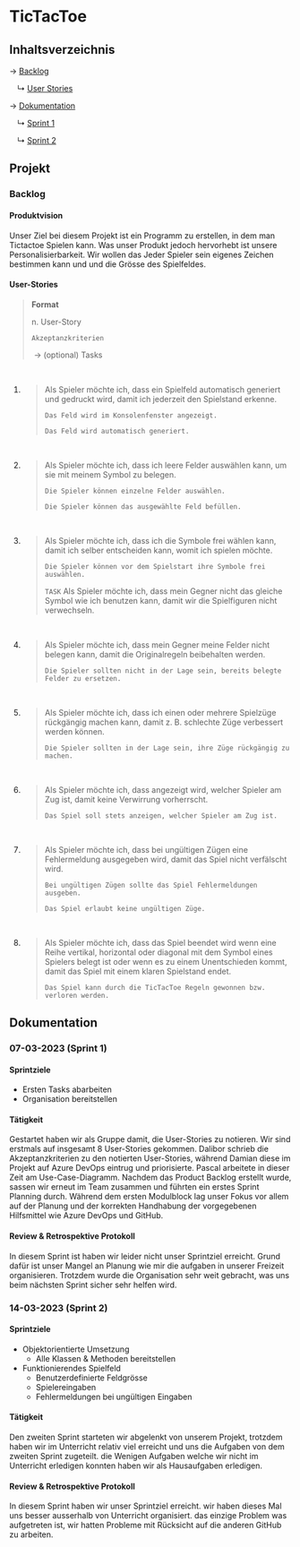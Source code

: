 # TicTacToe

## Inhaltsverzeichnis

→ [Backlog](#backlog)

&emsp;↳ [User Stories](#user-stories)&emsp;

→ [Dokumentation](#dokumentation)

&emsp;↳ [Sprint 1](#07-03-2023-(Sprint-1))

&emsp;↳ [Sprint 2](#14-03-2023-(Sprint-2))

## Projekt

### Backlog

####  Produktvision

Unser Ziel bei diesem Projekt ist ein Programm zu erstellen, in dem man Tictactoe Spielen kann. Was unser Produkt jedoch hervorhebt ist unsere Personalisierbarkeit. Wir wollen das Jeder Spieler sein eigenes Zeichen bestimmen kann und und die Grösse des Spielfeldes.

#### User-Stories

> **Format**
>
> n. User-Story
>
> `Akzeptanzkriterien`
>
> ​	-> (optional) Tasks

<br>

1. > Als Spieler möchte ich, dass ein Spielfeld automatisch generiert und gedruckt wird, damit ich jederzeit den Spielstand erkenne.
   >
   > `Das Feld wird im Konsolenfenster angezeigt.`
   >
   > `Das Feld wird automatisch generiert.`

   <br>

2. > Als Spieler möchte ich, dass ich leere Felder auswählen kann, um sie mit meinem Symbol zu belegen.
   >
   > `Die Spieler können einzelne Felder auswählen.`
   >
   > `Die Spieler können das ausgewählte Feld befüllen.`

   <br>

3. > Als Spieler möchte ich, dass ich die Symbole frei wählen kann, damit ich selber entscheiden kann, womit ich spielen möchte.
   >
   > `Die Spieler können vor dem Spielstart ihre Symbole frei auswählen.`
   >
   > `TASK` Als Spieler möchte ich, dass mein Gegner nicht das gleiche Symbol wie ich benutzen kann, damit wir die Spielfiguren nicht verwechseln.

   <br>

4. > Als Spieler möchte ich, dass mein Gegner meine Felder nicht belegen kann, damit die Originalregeln beibehalten werden.
   >
   > `Die Spieler sollten nicht in der Lage sein, bereits belegte Felder zu ersetzen.`

   <br>

5. > Als Spieler möchte ich, dass ich einen oder mehrere Spielzüge rückgängig machen kann, damit z. B. schlechte Züge verbessert werden können.
   >
   > `Die Spieler sollten in der Lage sein, ihre Züge rückgängig zu machen.`

   <br>

6. > Als Spieler möchte ich, dass angezeigt wird, welcher Spieler am Zug ist, damit keine Verwirrung vorherrscht.
   >
   > `Das Spiel soll stets anzeigen, welcher Spieler am Zug ist.`

   <br>

7. > Als Spieler möchte ich, dass bei ungültigen Zügen eine Fehlermeldung ausgegeben wird, damit das Spiel nicht verfälscht wird.
   >
   > `Bei ungültigen Zügen sollte das Spiel Fehlermeldungen ausgeben.`
   >
   > `Das Spiel erlaubt keine ungültigen Züge.`

   <br>

8. > Als Spieler möchte ich, dass das Spiel beendet wird wenn eine Reihe vertikal, horizontal oder diagonal mit dem Symbol eines Spielers belegt ist oder wenn es zu einem Unentschieden kommt, damit das Spiel mit einem klaren Spielstand endet.
   >
   > `Das Spiel kann durch die TicTacToe Regeln gewonnen bzw. verloren werden.`

   

## Dokumentation

### 07-03-2023 (Sprint 1)

#### Sprintziele

- Ersten Tasks abarbeiten
- Organisation bereitstellen
#### Tätigkeit

Gestartet haben wir als Gruppe damit, die User-Stories zu notieren. Wir sind erstmals auf insgesamt 8 User-Stories gekommen. Dalibor schrieb die Akzeptanzkriterien zu den notierten User-Stories, während Damian diese im Projekt auf Azure DevOps eintrug und priorisierte. Pascal arbeitete in dieser Zeit am Use-Case-Diagramm. Nachdem das Product Backlog erstellt wurde, sassen wir erneut im Team zusammen und führten ein erstes Sprint Planning durch. Während dem ersten Modulblock lag unser Fokus vor allem auf der Planung und der korrekten Handhabung der vorgegebenen Hilfsmittel wie Azure DevOps und GitHub.

#### Review & Retrospektive Protokoll

In diesem Sprint ist haben wir leider nicht unser Sprintziel erreicht. Grund dafür ist unser Mangel an Planung wie mir die aufgaben in unserer Freizeit organisieren. Trotzdem wurde die Organisation sehr weit gebracht, was uns beim nächsten Sprint sicher sehr helfen wird.

### 14-03-2023 (Sprint 2)

#### Sprintziele

- Objektorientierte Umsetzung
  - Alle Klassen & Methoden bereitstellen
- Funktionierendes Spielfeld
  - Benutzerdefinierte Feldgrösse
  - Spielereingaben
  - Fehlermeldungen bei ungültigen Eingaben

#### Tätigkeit

Den zweiten Sprint starteten wir abgelenkt von unserem Projekt, trotzdem haben wir im Unterricht relativ viel erreicht und uns die Aufgaben von dem zweiten Sprint zugeteilt. die Wenigen Aufgaben welche wir nicht im Unterricht erledigen konnten haben wir als Hausaufgaben erledigen.

#### Review & Retrospektive Protokoll

In diesem Sprint haben wir unser Sprintziel erreicht.
wir haben dieses Mal uns besser ausserhalb von Unterricht organisiert. das einzige Problem was aufgetreten ist, wir hatten Probleme mit Rücksicht auf die anderen GitHub zu arbeiten.

